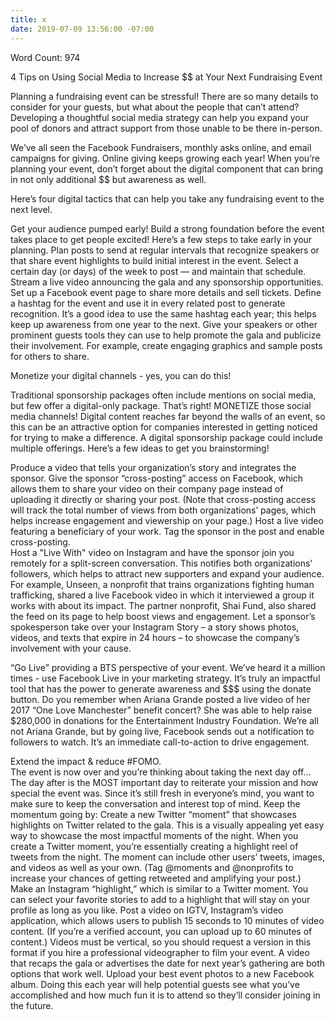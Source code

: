 ```yaml
---
title: x
date: 2019-07-09 13:56:00 -07:00
---
```


Word Count: 974

4 Tips on Using Social Media to Increase $$ at Your Next Fundraising Event

Planning a fundraising event can be stressful! There are so many details to consider for your guests, but what about the people that can’t attend? Developing a thoughtful social media strategy can help you expand your pool of donors and attract support from those unable to be there in-person. 

We’ve all seen the Facebook Fundraisers, monthly asks online, and email campaigns for giving. Online giving keeps growing each year! When you’re planning your event, don’t forget about the digital component that can bring in not only additional $$ but awareness as well. 

Here’s four digital tactics that can help you take any fundraising event to the next level. 

Get your audience pumped early!
Build a strong foundation before the event takes place to get people excited! Here’s a few steps to take early in your planning.
Plan posts to send at regular intervals that recognize speakers or that share event highlights to build initial interest in the event. Select a certain day (or days) of the week to post — and maintain that schedule.
Stream a live video announcing the gala and any sponsorship opportunities.
Set up a Facebook event page to share more details and sell tickets.
Define a hashtag for the event and use it in every related post to generate recognition. It’s a good idea to use the same hashtag each year; this helps keep up awareness from one year to the next.
Give your speakers or other prominent guests tools they can use to help promote the gala and publicize their involvement. For example, create engaging graphics and sample posts for others to share.

Monetize your digital channels - yes, you can do this!

Traditional sponsorship packages often include mentions on social media, but few offer a digital-only package. That’s right! MONETIZE those social media channels! Digital content reaches far beyond the walls of an event, so this can be an attractive option for companies interested in getting noticed for trying to make a difference. A digital sponsorship package could include multiple offerings. Here’s a few ideas to get you brainstorming!

Produce a video that tells your organization’s story and integrates the sponsor. Give the sponsor “cross-posting” access on Facebook, which allows them to share your video on their company page instead of uploading it directly or sharing your post. (Note that cross-posting access will track the total number of views from both organizations’ pages, which helps increase engagement and viewership on your page.)
Host a live video featuring a beneficiary of your work. Tag the sponsor in the post and enable cross-posting.  
Host a "Live With" video on Instagram and have the sponsor join you remotely for a split-screen conversation. This notifies both organizations’ followers, which helps to attract new supporters and expand your audience. 
For example, Unseen, a nonprofit that trains organizations fighting human trafficking, shared a live Facebook video in which it interviewed a group it works with about its impact. The partner nonprofit, Shai Fund, also shared the feed on its page to help boost views and engagement.
Let a sponsor’s spokesperson take over your Instagram Story – a story shows photos, videos, and texts that expire in 24 hours – to showcase the company’s involvement with your cause. 

“Go Live” providing a BTS perspective of your event.
We’ve heard it a million times - use Facebook Live in your marketing strategy. It’s truly an impactful tool that has the power to generate awareness and $$$ using the donate button.
Do you remember when Ariana Grande posted a live video of her 2017 “One Love Manchester” benefit concert? She was able to help raise $280,000 in donations for the Entertainment Industry Foundation. 
We’re all not Ariana Grande, but by going live, Facebook sends out a notification to followers to watch. It’s an immediate call-to-action to drive engagement. 

 
Extend the impact & reduce #FOMO.   
The event is now over and you’re thinking about taking the next day off… The day after is the MOST important day to reiterate your mission and how special the event was. Since it’s still fresh in everyone’s mind, you want to make sure to keep the conversation and interest top of mind. Keep the momentum going by:
Create a new Twitter “moment” that showcases highlights on Twitter related to the gala. This is a visually appealing yet easy way to showcase the most impactful moments of the night. When you create a Twitter moment, you’re essentially creating a highlight reel of tweets from the night. The moment can include other users’ tweets, images, and videos as well as your own. (Tag @moments and @nonprofits to increase your chances of getting retweeted and amplifying your post.)
Make an Instagram “highlight,” which is similar to a Twitter moment. You can select your favorite stories to add to a highlight that will stay on your profile as long as you like.
Post a video on IGTV, Instagram’s video application, which allows users to publish 15 seconds to 10 minutes of video content. (If you’re a verified account, you can upload up to 60 minutes of content.) Videos must be vertical, so you should request a version in this format if you hire a professional videographer to film your event. A video that recaps the gala or advertises the date for next year’s gathering are both options that work well.
Upload your best event photos to a new Facebook album. Doing this each year will help potential guests see what you’ve accomplished and how much fun it is to attend so they’ll consider joining in the future.